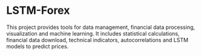 # LSTM-Forex
This project provides tools for data management, financial data processing, visualization and machine learning. It includes statistical calculations, financial data download, technical indicators, autocorrelations and LSTM models to predict prices.

